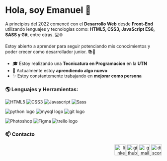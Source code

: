 # Hola, soy Emanuel 👋

A principios del 2022 comencé con el **Desarrollo Web** desde **Front-End** utilizando lenguajes y tecnologías como: **HTML5, CSS3, JavaScript ES6, SASS y Git**, entre otras. 💻🌐

Estoy abierto a aprender para seguir potenciando mis conocimientos y poder crecer como desarrollador junior. 📚💪

- 🎓 Estoy realizando una **Tecnicatura en Programacion** en la **UTN**
- 🌱 Actualmente estoy **aprendiendo algo nuevo**
- ✨ Estoy constantemente trabajando en **mejorar como persona**

### 🌎 Lenguajes y Herramientas: 

<p>
  <img src="https://img.shields.io/badge/HTML5-E34F26?style=for-the-badge&logo=html5&logoColor=white" alt="HTML5"/>
  <img src="https://img.shields.io/badge/CSS3-1572B6?style=for-the-badge&logo=css3&logoColor=white" alt="CSS3"/>
  <img src="https://img.shields.io/badge/JavaScript-323330?style=for-the-badge&logo=javascript&logoColor=F7DF1E" alt="Javascript"/>
  <img src="https://img.shields.io/badge/Sass-CC6699?style=for-the-badge&logo=sass&logoColor=white" alt="Sass">
</p>

<p>
  <!-- <img src="https://img.shields.io/badge/C%23-239120?style=for-the-badge& logo=c-sharp&logoColor=white" alt="C#"> -->
  <img src="https://img.shields.io/badge/Python-3776AB?logo=python&logoColor=white&style=for-the-badge" alt="python logo"/>
<!--   <img src="https://img.shields.io/badge/Java-007396?style=for-the-badge&logo=java&logoColor=white" alt="Java"> -->
  <img src="https://img.shields.io/badge/MySQL-4479A1?logo=mysql&logoColor=white&style=for-the-badge" alt="mysql logo"/>
  <img src="https://img.shields.io/badge/Git-F05032?logo=git&logoColor=white&style=for-the-badge" alt="git logo"/>
  <!-- <img src="https://img.shields.io/badge/Virtual%20Machine-00ADEF?style=for-the-badge&logo=virtualbox&logoColor=white" alt="Virtual Machine"> -->
  <!-- <img src="https://img.shields.io/badge/Linux-FCC624?style=for-the-badge&logo=linux&logoColor=black" alt="Linux"> -->
</p>
<p>
  <img src="https://img.shields.io/badge/Photoshop-31A8FF?style=for-the-badge&logo=adobe-photoshop&logoColor=white" alt="Photoshop">
  <img src="https://img.shields.io/badge/Figma-F24E1E?style=for-the-badge&logo=figma&logoColor=white" alt="Figma">
  <img src="https://img.shields.io/badge/Trello-0052CC?logo=trello&logoColor=white&style=for-the-badge" alt="trello logo"/>
</p>

### 📫 Contacto  

<div align="right">
  <a href="https://www.linkedin.com/in/em40a/">
    <img src="https://img.shields.io/static/v1?message=LinkedIn&logo=linkedin&label=&color=0077B5&logoColor=white&labelColor=&style=for-the-badge" height="35" alt="linkedin logo"/>
  </a>
  <a href="https://github.com/em40a">
    <img src="https://img.shields.io/badge/GitHub-181717?logo=github&logoColor=white&style=for-the-badge" height="35" alt="github logo"/>
  </a>
  <a href="mailto:hermosilla.emanuel811@gmail.com">
    <img src="https://img.shields.io/static/v1?message=Gmail&logo=gmail&label=&color=D14836&logoColor=white&labelColor=&style=for-the-badge" height="35" alt="gmail logo"/>
  </a>
  <a href="https://discord.com/users/541145291726913537">
    <img src="https://img.shields.io/static/v1?message=Discord&logo=discord&label=&color=7289DA&logoColor=white&labelColor=&style=for-the-badge" height="35" alt="discord logo"/>
  </a>
</div>
